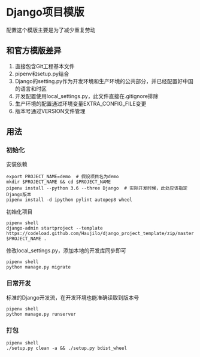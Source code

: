 # Django项目模版

配置这个模版主要是为了减少重复劳动

## 和官方模版差异

1. 直接包含Git工程基本文件
2. pipenv和setup.py结合
3. Django的setting.py作为开发环境和生产环境的公共部分，并已经配置好中国的语言和时区
4. 开发配置使用local\_settings.py，此文件直接在.gitignore排除
5. 生产环境的配置通过环境变量EXTRA\_CONFIG\_FILE变更
6. 版本号通过VERSION文件管理

## 用法

### 初始化

安装依赖

```shell
export PROJECT_NAME=demo  # 假设项目名为demo
mkdir $PROJECT_NAME && cd $PROJECT_NAME
pipenv install --python 3.6 --three Django  # 实际开发时候，此处应该指定Django版本
pipenv install -d ipython pylint autopep8 wheel
```

初始化项目

```shell
pipenv shell
django-admin startproject --template https://codeload.github.com/Haujilo/django_project_template/zip/master $PROJECT_NAME .
```

修改local\_settings.py，添加本地的开发库同步即可

```shell
pipenv shell
python manage.py migrate
```

### 日常开发

标准的Django开发流，在开发环境也能准确读取到版本号

```shell
pipenv shell
python manage.py runserver
```

### 打包

```shell
pipenv shell
./setup.py clean -a && ./setup.py bdist_wheel
```
